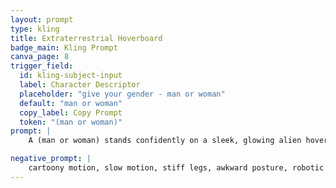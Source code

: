 ```yaml
---
layout: prompt
type: kling
title: Extraterrestrial Hoverboard
badge_main: Kling Prompt
canva_page: 8
trigger_field:
  id: kling-subject-input
  label: Character Descriptor
  placeholder: "give your gender - man or woman"
  default: "man or woman"
  copy_label: Copy Prompt
  token: "(man or woman)"
prompt: |
    A (man or woman) stands confidently on a sleek, glowing alien hoverboard as it begins to accelerate smoothly down a misty forest path. The board emits a soft hum and leaves behind faint streaks of violet light as it moves rapidly along the linear perspective of the terrain. The man’s posture is steady and natural, knees slightly bent, with arms subtly adjusting for balance. As he glides forward, the surrounding foliage blurs slightly to emphasize speed. Purple mist swirls dramatically in his wake, illuminated by the hoverboard’s underlight. The man looks ahead with calm focus and anticipation as he’s swiftly transported off screen. Natural and realistic motion throughout.

negative_prompt: |
    cartoony motion, slow motion, stiff legs, awkward posture, robotic gliding, jerky acceleration, glowing errors, pixelation, blank expression, floating glitches, motion blur, unnatural hoverboard movement
---
```

